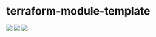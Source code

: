 # terraform-module-template

![](workflows/Terraform%20GitHub%20Actions/badge.svg) ![](https://github.com/jsimoni-org/terraform-module-template/workflows/Generate%20Terraform%20docs/badge.svg) ![](https://github.com/jsimoni-org/terraform-module-template/workflows/Checkov%20Security%20Scan/badge.svg)
